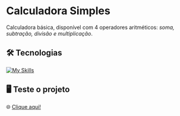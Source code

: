 # Calculadora Simples

<p>Calculadora básica, disponível com 4 operadores aritméticos:<em> soma, subtração, divisão e multiplicação</em>.</p>

## :hammer_and_wrench: Tecnologias

[![My Skills](https://skillicons.dev/icons?i=js,html,css)](https://skillicons.dev)

## :desktop_computer: Teste o projeto

:globe_with_meridians: <a href="https://arcfives.github.io/Calculadora-Simples/" target="_blank">Clique aqui!</a>

